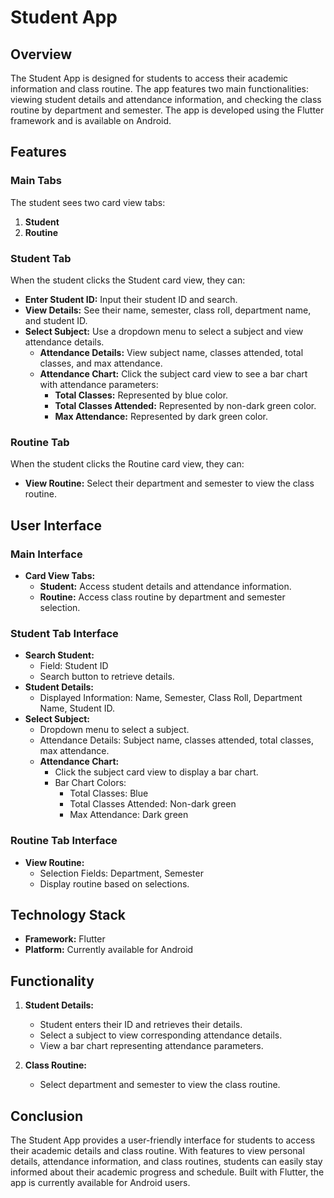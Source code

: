 # Student App

## Overview
The Student App is designed for students to access their academic information and class routine. The app features two main functionalities: viewing student details and attendance information, and checking the class routine by department and semester. The app is developed using the Flutter framework and is available on Android.

## Features

### Main Tabs
 The student sees two card view tabs:

1. **Student**
2. **Routine**

### Student Tab
When the student clicks the Student card view, they can:
- **Enter Student ID:** Input their student ID and search.
- **View Details:** See their name, semester, class roll, department name, and student ID.
- **Select Subject:** Use a dropdown menu to select a subject and view attendance details.
    - **Attendance Details:** View subject name, classes attended, total classes, and max attendance.
    - **Attendance Chart:** Click the subject card view to see a bar chart with attendance parameters:
        - **Total Classes:** Represented by blue color.
        - **Total Classes Attended:** Represented by non-dark green color.
        - **Max Attendance:** Represented by dark green color.

### Routine Tab
When the student clicks the Routine card view, they can:
- **View Routine:** Select their department and semester to view the class routine.

## User Interface
### Main Interface
- **Card View Tabs:**
    - **Student:** Access student details and attendance information.
    - **Routine:** Access class routine by department and semester selection.

### Student Tab Interface
- **Search Student:**
    - Field: Student ID
    - Search button to retrieve details.
- **Student Details:**
    - Displayed Information: Name, Semester, Class Roll, Department Name, Student ID.
- **Select Subject:**
    - Dropdown menu to select a subject.
    - Attendance Details: Subject name, classes attended, total classes, max attendance.
    - **Attendance Chart:**
        - Click the subject card view to display a bar chart.
        - Bar Chart Colors:
            - Total Classes: Blue
            - Total Classes Attended: Non-dark green
            - Max Attendance: Dark green

### Routine Tab Interface
- **View Routine:**
    - Selection Fields: Department, Semester
    - Display routine based on selections.

## Technology Stack
- **Framework:** Flutter
- **Platform:** Currently available for Android

## Functionality
1. **Student Details:**
    - Student enters their ID and retrieves their details.
    - Select a subject to view corresponding attendance details.
    - View a bar chart representing attendance parameters.

2. **Class Routine:**
    - Select department and semester to view the class routine.

## Conclusion
The Student App provides a user-friendly interface for students to access their academic details and class routine. With features to view personal details, attendance information, and class routines, students can easily stay informed about their academic progress and schedule. Built with Flutter, the app is currently available for Android users.
